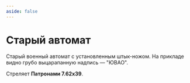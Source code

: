 ```yaml
---
aside: false
---
```


# Старый автомат

<ItemCard>
<Card style="overflow: hidden;" class="m-0">
    <template #header>
        <Image alt="user header" src="/assets/bestiary/items/kalak.png" width="40%"/>
    </template>
    <template #title>Старый автомат</template>
    <template #content>
      <Divider />
      <h3>Получение:</h3>
      <ul>
      <li>???</li>
      </ul>
      <Divider />
      <p>Текстура: bykkake747</p>
    </template>
</Card>
</ItemCard>

Старый военный автомат с установленным штык-ножом. На прикладе видно грубо выцарапанную надпись — "ЮВАО".

Стреляет **Патронами 7.62х39**.

<br><br><br><br><br><br><br><br><br><br><br>